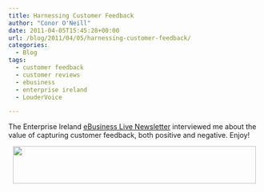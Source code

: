 ```yaml
---
title: Harnessing Customer Feedback
author: "Conor O'Neill"
date: 2011-04-05T15:45:28+00:00
url: /blog/2011/04/05/harnessing-customer-feedback/
categories:
  - Blog
tags:
  - customer feedback
  - customer reviews
  - ebusiness
  - enterprise ireland
  - LouderVoice

---
```

The Enterprise Ireland [eBusiness Live Newsletter][1] interviewed me about the value of capturing customer feedback, both positive and negative. Enjoy!

<p style="text-align: center;">
  <a href="http://www.ebusinesslive.ie/newsletter/Story/4/1900/ob.html/283"><img class="aligncenter" src="http://www.loudervoice.com/wp-content/uploads/2011/04/header_bus.gif" alt="" width="486" height="75" /></a>
</p>

 [1]: http://www.ebusinesslive.ie/newsletter/Story/4/1900/ob.html/283
